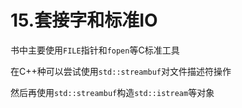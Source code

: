 # 15.套接字和标准IO

书中主要使用`FILE`指针和`fopen`等C标准工具

在C++种可以尝试使用`std::streambuf`对文件描述符操作

然后再使用`std::streambuf`构造`std::istream`等对象



